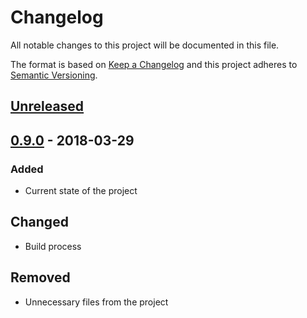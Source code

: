 # Changelog

All notable changes to this project will be documented in this file.

The format is based on [Keep a Changelog](http://keepachangelog.com/en/1.0.0/)
and this project adheres to [Semantic Versioning](http://semver.org/spec/v2.0.0.html).

## [Unreleased]

## [0.9.0] - 2018-03-29

### Added

- Current state of the project

## Changed

- Build process

## Removed

- Unnecessary files from the project

[Unreleased]: https://github.com/miolabs/MIOJSLibs/compare/v0.9.1...HEAD
[0.9.0]: https://github.com/miolabs/MIOJSLibs/compare/0.0.8...v0.9.1